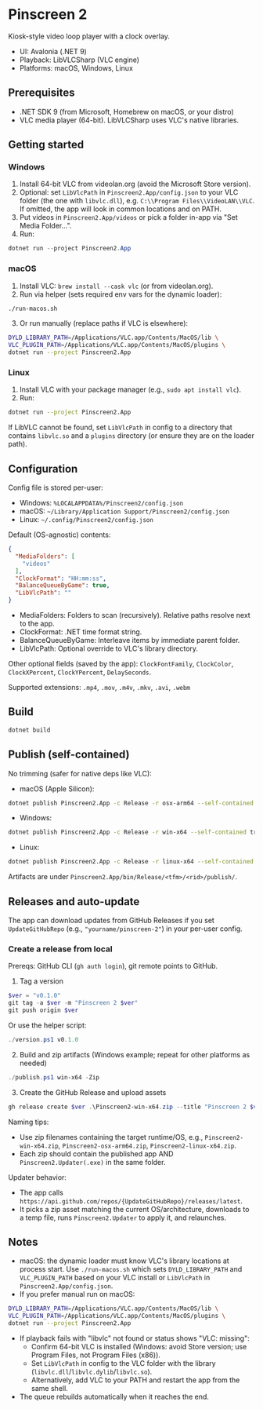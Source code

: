 # Pinscreen 2

Kiosk-style video loop player with a clock overlay.

- UI: Avalonia (.NET 9)
- Playback: LibVLCSharp (VLC engine)
- Platforms: macOS, Windows, Linux

## Prerequisites

- .NET SDK 9 (from Microsoft, Homebrew on macOS, or your distro)
- VLC media player (64-bit). LibVLCSharp uses VLC's native libraries.

## Getting started

### Windows
1. Install 64-bit VLC from videolan.org (avoid the Microsoft Store version).
2. Optional: set `LibVlcPath` in `Pinscreen2.App/config.json` to your VLC folder (the one with `libvlc.dll`), e.g. `C:\\Program Files\\VideoLAN\\VLC`. If omitted, the app will look in common locations and on PATH.
3. Put videos in `Pinscreen2.App/videos` or pick a folder in-app via "Set Media Folder…".
4. Run:
```powershell
dotnet run --project Pinscreen2.App
```

### macOS
1. Install VLC: `brew install --cask vlc` (or from videolan.org).
2. Run via helper (sets required env vars for the dynamic loader):
```bash
./run-macos.sh
```
3. Or run manually (replace paths if VLC is elsewhere):
```bash
DYLD_LIBRARY_PATH=/Applications/VLC.app/Contents/MacOS/lib \
VLC_PLUGIN_PATH=/Applications/VLC.app/Contents/MacOS/plugins \
dotnet run --project Pinscreen2.App
```

### Linux
1. Install VLC with your package manager (e.g., `sudo apt install vlc`).
2. Run:
```bash
dotnet run --project Pinscreen2.App
```
If LibVLC cannot be found, set `LibVlcPath` in config to a directory that contains `libvlc.so` and a `plugins` directory (or ensure they are on the loader path).

## Configuration

Config file is stored per-user:

- Windows: `%LOCALAPPDATA%/Pinscreen2/config.json`
- macOS: `~/Library/Application Support/Pinscreen2/config.json`
- Linux: `~/.config/Pinscreen2/config.json`

Default (OS-agnostic) contents:
```json
{
  "MediaFolders": [
    "videos"
  ],
  "ClockFormat": "HH:mm:ss",
  "BalanceQueueByGame": true,
  "LibVlcPath": ""
}
```

- MediaFolders: Folders to scan (recursively). Relative paths resolve next to the app.
- ClockFormat: .NET time format string.
- BalanceQueueByGame: Interleave items by immediate parent folder.
- LibVlcPath: Optional override to VLC's library directory.

Other optional fields (saved by the app): `ClockFontFamily`, `ClockColor`, `ClockXPercent`, `ClockYPercent`, `DelaySeconds`.

Supported extensions: `.mp4`, `.mov`, `.m4v`, `.mkv`, `.avi`, `.webm`

## Build

```bash
dotnet build
```

## Publish (self-contained)

No trimming (safer for native deps like VLC):

- macOS (Apple Silicon):
```bash
dotnet publish Pinscreen2.App -c Release -r osx-arm64 --self-contained true -p:PublishSingleFile=true -p:IncludeNativeLibrariesForSelfExtract=true -p:PublishTrimmed=false
```

- Windows:
```bash
dotnet publish Pinscreen2.App -c Release -r win-x64 --self-contained true -p:PublishSingleFile=true -p:IncludeNativeLibrariesForSelfExtract=true -p:PublishTrimmed=false
```

- Linux:
```bash
dotnet publish Pinscreen2.App -c Release -r linux-x64 --self-contained true -p:PublishSingleFile=true -p:IncludeNativeLibrariesForSelfExtract=true -p:PublishTrimmed=false
```

Artifacts are under `Pinscreen2.App/bin/Release/<tfm>/<rid>/publish/`.

## Releases and auto-update

The app can download updates from GitHub Releases if you set `UpdateGitHubRepo` (e.g., `"yourname/pinscreen-2"`) in your per-user config.

### Create a release from local

Prereqs: GitHub CLI (`gh auth login`), git remote points to GitHub.

1) Tag a version
```powershell
$ver = "v0.1.0"
git tag -a $ver -m "Pinscreen 2 $ver"
git push origin $ver
```

Or use the helper script:
```powershell
./version.ps1 v0.1.0
```

2) Build and zip artifacts (Windows example; repeat for other platforms as needed)
```powershell
./publish.ps1 win-x64 -Zip
```

3) Create the GitHub Release and upload assets
```powershell
gh release create $ver .\Pinscreen2-win-x64.zip --title "Pinscreen 2 $ver" --notes "Release $ver"
```

Naming tips:
- Use zip filenames containing the target runtime/OS, e.g., `Pinscreen2-win-x64.zip`, `Pinscreen2-osx-arm64.zip`, `Pinscreen2-linux-x64.zip`.
- Each zip should contain the published app AND `Pinscreen2.Updater(.exe)` in the same folder.

Updater behavior:
- The app calls `https://api.github.com/repos/{UpdateGitHubRepo}/releases/latest`.
- It picks a zip asset matching the current OS/architecture, downloads to a temp file, runs `Pinscreen2.Updater` to apply it, and relaunches.

## Notes

- macOS: the dynamic loader must know VLC's library locations at process start. Use `./run-macos.sh` which sets `DYLD_LIBRARY_PATH` and `VLC_PLUGIN_PATH` based on your VLC install or `LibVlcPath` in `Pinscreen2.App/config.json`.
- If you prefer manual run on macOS:
```bash
DYLD_LIBRARY_PATH=/Applications/VLC.app/Contents/MacOS/lib \
VLC_PLUGIN_PATH=/Applications/VLC.app/Contents/MacOS/plugins \
dotnet run --project Pinscreen2.App
```
- If playback fails with "libvlc" not found or status shows "VLC: missing":
  - Confirm 64-bit VLC is installed (Windows: avoid Store version; use Program Files, not Program Files (x86)).
  - Set `LibVlcPath` in config to the VLC folder with the library (`libvlc.dll`/`libvlc.dylib`/`libvlc.so`).
  - Alternatively, add VLC to your PATH and restart the app from the same shell.
- The queue rebuilds automatically when it reaches the end.

